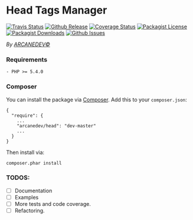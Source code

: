 Head Tags Manager
==============
[![Travis Status](http://img.shields.io/travis/ARCANEDEV/Head.svg?style=flat-square)](https://travis-ci.org/ARCANEDEV/Head)
[![Github Release](http://img.shields.io/github/release/ARCANEDEV/Head.svg?style=flat-square)](https://github.com/ARCANEDEV/Head/releases)
[![Coverage Status](http://img.shields.io/coveralls/ARCANEDEV/Head.svg?style=flat-square)](https://coveralls.io/r/ARCANEDEV/Head?branch=master)
[![Packagist License](http://img.shields.io/packagist/l/ARCANEDEV/Head.svg?style=flat-square)](https://github.com/ARCANEDEV/Head/blob/master/LICENSE)
[![Packagist Downloads](https://img.shields.io/packagist/dt/arcanedev/head.svg?style=flat-square)](https://packagist.org/packages/arcanedev/head)
[![Github Issues](http://img.shields.io/github/issues/ARCANEDEV/Head.svg?style=flat-square)](https://github.com/ARCANEDEV/Head/issues)

*By [ARCANEDEV&copy;](http://www.arcanedev.net/)*

### Requirements
    
    - PHP >= 5.4.0
    
### Composer

You can install the package via [Composer](http://getcomposer.org/). Add this to your `composer.json`:

    {
      "require": {
        ...
        "arcanedev/head": "dev-master"
        ...
      }
    }
    
Then install via:

    composer.phar install

### TODOS:

  - [ ] Documentation
  - [ ] Examples
  - [ ] More tests and code coverage.
  - [ ] Refactoring.
